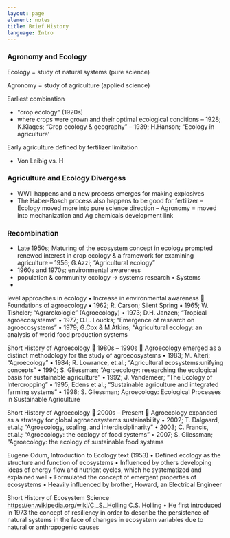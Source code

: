 ```yaml
---
layout: page
element: notes
title: Brief History
language: Intro
---
```


### Agronomy and Ecology


Ecology = study of natural systems (pure science)

Agronomy = study of agriculture (applied science)

Earliest combination 
- "crop ecology" (1920s)
- where crops were grown and their optimal 
ecological conditions
– 1928; K.Klages; “Crop ecology & geography” 
– 1939; H.Hanson; “Ecology in agriculture’

Early agriculture defined by fertilizer limitation
- Von Leibig vs. H

### Agriculture and Ecology Divergess

- WWII happens and a new process emerges for making explosives
- The Haber-Bosch process also happens to be good for fertilizer
– Ecology moved more into pure science direction
– Agronomy = moved into mechanization and Ag chemicals development
link
### Recombination

- Late 1950s; Maturing of the ecosystem concept in ecology prompted renewed
interest in crop ecology & a framework for examining agriculture
– 1956; G.Azzi; “Agricultural ecology” 
- 1960s and 1970s; environmental awareness
- population & community ecology -> systems research 
•
Systems
-
level approaches in ecology
•
Increase in environmental awareness

Foundations of agroecology
•
1962; R. Carson; Silent Spring
•
1965; W. Tishcler; “Agrarokologie” (Agroecology)
•
1973; D.H. Janzen; “Tropical agroecosystems”
•
1977; O.L. Loucks; 
“Emergence of research on agroecosystems” 
•
1979; G.Cox & M.Atkins; “Agricultural ecology: an 
analysis of world food production systems

Short History of Agroecology

1980s 
–
1990s

Agroecology emerged as a distinct methodology for 
the study of agroecosystems
•
1983; M. Alteri; “Agroecology”
•
1984; R. Lowrance, et.al.; “Agricultural ecosystems:unifying 
concepts”
•
1990; S. Gliessman; “Agroecology: researching the 
ecological basis for sustainable agriculture”
•
1992; J. Vandemeer; “The Ecology of Intercropping”
•
1995; Edens et al.; “Sustainable agriculture and integrated 
farming systems”
•
1998; S. Gliessman; Agroecology: Ecological Processes in 
Sustainable Agriculture

Short History of Agroecology

2000s 
–
Present

Agroecology expanded as a strategy for global 
agroecosystems sustainability
•
2002;  T. Dalgaard, et.al.; “Agroecology, scaling, and 
interdisciplinarity”
•
2003; C. Francis, et.al.; “Agroecology: the ecology of food 
systems”
•
2007; S. Gliessman; “Agroecology: the ecology of 
sustainable food systems

Eugene Odum, 
Introduction to 
Ecology
text (1953)
•
Defined ecology as the structure 
and function of ecosystems
•
Influenced by others developing ideas of 
energy flow and nutrient cycles, which he 
systematized and explained well
•
Formulated the concept of emergent 
properties of ecosystems
•
Heavily influenced by brother, Howard, an 
Electrical Engineer

Short History of Ecosystem Science
https://en.wikipedia.org/wiki/C._S._Holling
C.S. 
Holling
•
He first introduced in 1973 the concept 
of resiliency in order to describe the 
persistence of natural systems in the 
face of changes in ecosystem variables 
due to natural or anthropogenic causes